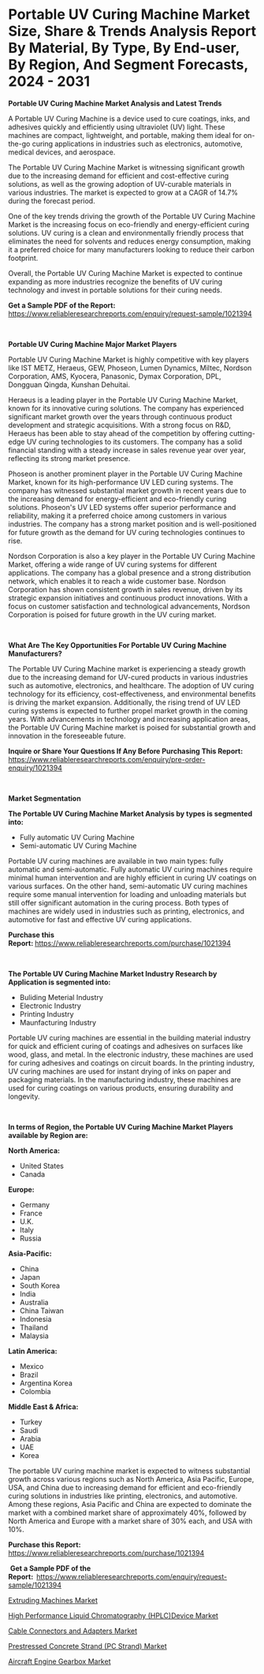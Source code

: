 <p><h1>Portable UV Curing Machine Market Size, Share & Trends Analysis Report By Material, By Type, By End-user, By Region, And Segment Forecasts, 2024 - 2031</h1></p><p><strong>Portable UV Curing Machine Market Analysis and Latest Trends</strong></p>
<p><p>A Portable UV Curing Machine is a device used to cure coatings, inks, and adhesives quickly and efficiently using ultraviolet (UV) light. These machines are compact, lightweight, and portable, making them ideal for on-the-go curing applications in industries such as electronics, automotive, medical devices, and aerospace.</p><p>The Portable UV Curing Machine Market is witnessing significant growth due to the increasing demand for efficient and cost-effective curing solutions, as well as the growing adoption of UV-curable materials in various industries. The market is expected to grow at a CAGR of 14.7% during the forecast period.</p><p>One of the key trends driving the growth of the Portable UV Curing Machine Market is the increasing focus on eco-friendly and energy-efficient curing solutions. UV curing is a clean and environmentally friendly process that eliminates the need for solvents and reduces energy consumption, making it a preferred choice for many manufacturers looking to reduce their carbon footprint.</p><p>Overall, the Portable UV Curing Machine Market is expected to continue expanding as more industries recognize the benefits of UV curing technology and invest in portable solutions for their curing needs.</p></p>
<p><strong>Get a Sample PDF of the Report:&nbsp;</strong> <a href="https://www.reliableresearchreports.com/enquiry/request-sample/1021394">https://www.reliableresearchreports.com/enquiry/request-sample/1021394</a></p>
<p>&nbsp;</p>
<p><strong>Portable UV Curing Machine Major Market Players</strong></p>
<p><p>Portable UV Curing Machine Market is highly competitive with key players like IST METZ, Heraeus, GEW, Phoseon, Lumen Dynamics, Miltec, Nordson Corporation, AMS, Kyocera, Panasonic, Dymax Corporation, DPL, Dongguan Qingda, Kunshan Dehuitai. </p><p>Heraeus is a leading player in the Portable UV Curing Machine Market, known for its innovative curing solutions. The company has experienced significant market growth over the years through continuous product development and strategic acquisitions. With a strong focus on R&D, Heraeus has been able to stay ahead of the competition by offering cutting-edge UV curing technologies to its customers. The company has a solid financial standing with a steady increase in sales revenue year over year, reflecting its strong market presence.</p><p>Phoseon is another prominent player in the Portable UV Curing Machine Market, known for its high-performance UV LED curing systems. The company has witnessed substantial market growth in recent years due to the increasing demand for energy-efficient and eco-friendly curing solutions. Phoseon's UV LED systems offer superior performance and reliability, making it a preferred choice among customers in various industries. The company has a strong market position and is well-positioned for future growth as the demand for UV curing technologies continues to rise.</p><p>Nordson Corporation is also a key player in the Portable UV Curing Machine Market, offering a wide range of UV curing systems for different applications. The company has a global presence and a strong distribution network, which enables it to reach a wide customer base. Nordson Corporation has shown consistent growth in sales revenue, driven by its strategic expansion initiatives and continuous product innovations. With a focus on customer satisfaction and technological advancements, Nordson Corporation is poised for future growth in the UV curing market.</p></p>
<p>&nbsp;</p>
<p><strong>What Are The Key Opportunities For Portable UV Curing Machine Manufacturers?</strong></p>
<p><p>The Portable UV Curing Machine market is experiencing a steady growth due to the increasing demand for UV-cured products in various industries such as automotive, electronics, and healthcare. The adoption of UV curing technology for its efficiency, cost-effectiveness, and environmental benefits is driving the market expansion. Additionally, the rising trend of UV LED curing systems is expected to further propel market growth in the coming years. With advancements in technology and increasing application areas, the Portable UV Curing Machine market is poised for substantial growth and innovation in the foreseeable future.</p></p>
<p><strong>Inquire or Share Your Questions If Any Before Purchasing This Report:</strong> <a href="https://www.reliableresearchreports.com/enquiry/pre-order-enquiry/1021394">https://www.reliableresearchreports.com/enquiry/pre-order-enquiry/1021394</a></p>
<p>&nbsp;</p>
<p><strong>Market Segmentation</strong></p>
<p><strong>The Portable UV Curing Machine Market Analysis by types is segmented into:</strong></p>
<p><ul><li>Fully automatic UV Curing Machine</li><li>Semi-automatic UV Curing Machine</li></ul></p>
<p><p>Portable UV curing machines are available in two main types: fully automatic and semi-automatic. Fully automatic UV curing machines require minimal human intervention and are highly efficient in curing UV coatings on various surfaces. On the other hand, semi-automatic UV curing machines require some manual intervention for loading and unloading materials but still offer significant automation in the curing process. Both types of machines are widely used in industries such as printing, electronics, and automotive for fast and effective UV curing applications.</p></p>
<p><strong>Purchase this Report:&nbsp;</strong><a href="https://www.reliableresearchreports.com/purchase/1021394">https://www.reliableresearchreports.com/purchase/1021394</a></p>
<p>&nbsp;</p>
<p><strong>The Portable UV Curing Machine Market Industry Research by Application is segmented into:</strong></p>
<p><ul><li>Buliding Meterial Industry</li><li>Electronic Industry</li><li>Printing Industry</li><li>Maunfacturing Industry</li></ul></p>
<p><p>Portable UV curing machines are essential in the building material industry for quick and efficient curing of coatings and adhesives on surfaces like wood, glass, and metal. In the electronic industry, these machines are used for curing adhesives and coatings on circuit boards. In the printing industry, UV curing machines are used for instant drying of inks on paper and packaging materials. In the manufacturing industry, these machines are used for curing coatings on various products, ensuring durability and longevity.</p></p>
<p>&nbsp;</p>
<p><strong>In terms of Region, the Portable UV Curing Machine Market Players available by Region are:</strong></p>
<p>
    <p> <strong> North America: </strong>
        <ul>
            <li>United States</li>
            <li>Canada</li>
        </ul>
        </p> 
    <p> <strong> Europe: </strong>
        <ul>
            <li>Germany</li>
            <li>France</li>
            <li>U.K.</li>
            <li>Italy</li>
            <li>Russia</li>
        </ul>
        </p> 
    <p> <strong> Asia-Pacific: </strong>
        <ul>
            <li>China</li>
            <li>Japan</li>
            <li>South Korea</li>
            <li>India</li>
            <li>Australia</li>
            <li>China Taiwan</li>
            <li>Indonesia</li>
            <li>Thailand</li>
            <li>Malaysia</li>
        </ul>
        </p> 
    <p> <strong> Latin America: </strong>
        <ul>
            <li>Mexico</li>
            <li>Brazil</li>
            <li>Argentina Korea</li>
            <li>Colombia</li>
        </ul>
        </p> 
    <p> <strong> Middle East & Africa: </strong>
        <ul>
            <li>Turkey</li>
            <li>Saudi</li>
            <li>Arabia</li>
            <li>UAE</li>
            <li>Korea</li>
        </ul>
    </p>
    </p>
<p><p>The portable UV curing machine market is expected to witness substantial growth across various regions such as North America, Asia Pacific, Europe, USA, and China due to increasing demand for efficient and eco-friendly curing solutions in industries like printing, electronics, and automotive. Among these regions, Asia Pacific and China are expected to dominate the market with a combined market share of approximately 40%, followed by North America and Europe with a market share of 30% each, and USA with 10%.</p></p>
<p><strong>Purchase this Report: </strong><a href="https://www.reliableresearchreports.com/purchase/1021394">https://www.reliableresearchreports.com/purchase/1021394</a></p>
<p>&nbsp;<strong>Get a Sample PDF of the Report:&nbsp;&nbsp;</strong><a href="https://www.reliableresearchreports.com/enquiry/request-sample/1021394">https://www.reliableresearchreports.com/enquiry/request-sample/1021394</a></p>
<p><strong></strong></p>
<p><p><a href="https://medium.com/p/28ec832c963b/edit">Extruding Machines Market</a></p><p><a href="https://github.com/angelajermaine/Market-Research-Report-List-1/blob/main/high-performance-liquid-chromatography-hplcdevice-market.md">High Performance Liquid Chromatography (HPLC)Device Market</a></p><p><a href="https://medium.com/p/2aec2e9b389a/edit">Cable Connectors and Adapters Market</a></p><p><a href="https://github.com/provorikovar/Market-Research-Report-List-3/blob/main/prestressed-concrete-strand-pc-strand-market.md">Prestressed Concrete Strand (PC Strand) Market</a></p><p><a href="https://medium.com/p/5c09f1887aad/edit">Aircraft Engine Gearbox Market</a></p></p>